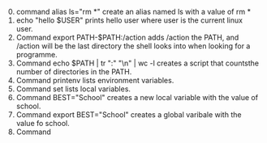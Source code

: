 0. command alias ls="rm *" create an alias named ls with a value of rm *
1. echo "hello $USER" prints hello user where user is the current linux user.
2. Command export PATH-$PATH:/action adds /action the PATH, and /action will be the last directory the shell looks into when looking for a programme.
3. Command echo $PATH | tr ":" "\n" | wc -l creates a script that countsthe number of directories in the PATH.
4. Command printenv lists environment variables.
5. Command set lists local variables.
6. Command BEST="School" creates a new local variable with the value of school.
7. Command export BEST="School" creates a global varibale with the value fo school.
8. Command  
